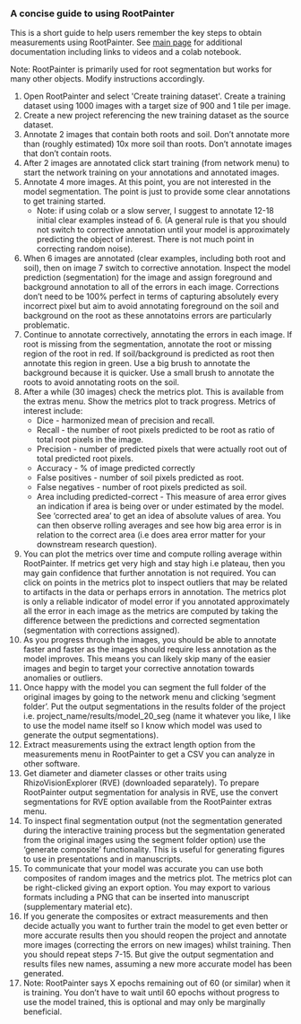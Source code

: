 ### A concise guide to using RootPainter

This is a short guide to help users remember the key steps to obtain measurements using RootPainter.  See [main page](https://github.com/Abe404/root_painter) for additional documentation including links to videos and a colab notebook.

Note: RootPainter is primarily used for root segmentation but works for many other objects. Modify instructions accordingly.

1. Open RootPainter and select 'Create training dataset'. Create a training dataset using 1000 images with a target size of 900 and 1 tile per image.
2. Create a new project referencing the new training dataset as the source dataset.
3. Annotate 2 images that contain both roots and soil. Don’t annotate more than (roughly estimated) 10x more soil than roots. Don’t annotate images that don’t contain roots.
4. After 2 images are annotated click start training (from network menu) to start the network training on your annotations and annotated images.
5. Annotate 4 more images. At this point, you are not interested in the model segmentation. The point is just to provide some clear annotations to get training started. 
    - Note: if using colab or a slow server, I suggest to annotate 12-18 initial clear examples instead of 6. (A general rule is that you should not switch to corrective annotation until your model is approximately predicting the object of interest. There is not much point in correcting random noise).
7. When 6 images are annotated (clear examples, including both root and soil), then on image 7 switch to corrective annotation. Inspect the model prediction (segmentation) for the image and assign foreground and background annotation to all of the errors in each image. Corrections don’t need to be 100% perfect in terms of capturing absolutely every incorrect pixel but aim to avoid annotating foreground on the soil and background on the root as these annotatoins errors are particularly problematic.
8. Continue to annotate correctively, annotating the errors in each image. If root is missing from the segmentation, annotate the root or missing region of the root in red. If soil/background is predicted as root then annotate this region in green. Use a big brush to annotate the background because it is quicker. Use a small brush to annotate the roots to avoid annotating roots on the soil.
9. After a while (30 images) check the metrics plot. This is available from the extras menu. Show the metrics plot to track progress. Metrics of interest include:
    - Dice - harmonized mean of precision and recall.
    - Recall - the number of root pixels predicted to be root as ratio of total root pixels in the image.
    - Precision - number of predicted pixels that were actually root out of total predicted root pixels.
    - Accuracy - % of image predicted correctly
    - False positives - number of soil pixels predicted as root.
    - False negatives - number of root pixels predicted as soil.
    - Area including predicted-correct - This measure of area error gives an indication if area is being over or under estimated by the model. See ‘corrected area’ to get an idea of absolute values of area. You can then observe rolling averages and see how big area error is in relation to the correct area (i.e does area error matter for your downstream research question).
10. You can plot the metrics over time and compute rolling average within RootPainter. If metrics get very high and stay high i.e plateau, then you may gain confidence that further annotation is not required. You can click on points in the metrics plot to inspect outliers that may be related to artifacts in the data or perhaps errors in annotation. The metrics plot is only a reliable indicator of model error if you annotated approximately all the error in each image as the metrics are computed by taking the difference between the predictions and corrected segmentation (segmentation with corrections assigned).
11. As you progress through the images, you should be able to annotate faster and faster as the images should require less annotation as the model improves. This means you can likely skip many of the easier images and begin to target your corrective annotation towards anomalies or outliers.
12. Once happy with the model you can segment the full folder of the original images by going to the network menu and clicking ‘segment folder’. Put the output segmentations in the results folder of the project i.e. project_name/results/model_20_seg (name it whatever you like, I like to use the model name itself so I know which model was used to generate the output segmentations).
13. Extract measurements using the extract length option from the measurements menu in RootPainter to get a CSV you can analyze in other software.
14. Get diameter and diameter classes or other traits using RhizoVisionExplorer (RVE) (downloaded separately). To prepare RootPainter output segmentation for analysis in RVE, use the convert segmentations for RVE option available from the RootPainter extras menu.
15. To inspect final segmentation output (not the segmentation generated during the interactive training process but the segmentation generated from the original images using the segment folder option) use the ‘generate composite’ functionality. This is useful for generating figures to use in presentations and in manuscripts. 
16. To communicate that your model was accurate you can use both composites of random images and the metrics plot. The metrics plot can be right-clicked giving an export option. You may export to various formats including a PNG that can be inserted into manuscript (supplementary material etc).
17. If you generate the composites or extract measurements and then decide actually you want to further train the model to get even better or more accurate results then you should reopen the project and annotate more images (correcting the errors on new images) whilst training. Then you should repeat steps 7-15. But give the output segmentation and results files new names, assuming a new more accurate model has been generated.
18. Note: RootPainter says X epochs remaining out of 60 (or similar) when it is training. You don’t have to wait until 60 epochs without progress to use the model trained, this is optional and may only be marginally beneficial.






